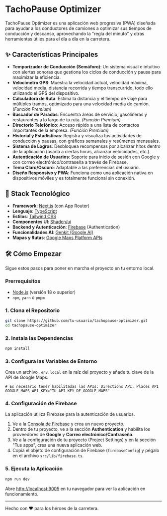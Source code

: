 # TachoPause Optimizer

TachoPause Optimizer es una aplicación web progresiva (PWA) diseñada para ayudar a los conductores de camiones a optimizar sus tiempos de conducción y descanso, aprovechando la "regla del minuto" y otras herramientas útiles para el día a día en la carretera.

 <!-- Reemplaza esto con una captura de pantalla de tu app -->

## ✨ Características Principales

- **Temporizador de Conducción (Semáforo)**: Un sistema visual e intuitivo con alertas sonoras que gestiona los ciclos de conducción y pausa para maximizar la eficiencia.
- **Velocímetro GPS**: Muestra la velocidad actual, velocidad máxima, velocidad media, distancia recorrida y tiempo transcurrido, todo ello utilizando el GPS del dispositivo.
- **Calculadora de Ruta**: Estima la distancia y el tiempo de viaje para múltiples tramos, optimizado para una velocidad media de camión. *(Función Premium)*
- **Buscador de Paradas**: Encuentra áreas de servicio, gasolineras y restaurantes a lo largo de tu ruta. *(Función Premium)*
- **Directorio Telefónico**: Acceso rápido a una lista de contactos importantes de la empresa. *(Función Premium)*
- **Historial y Estadísticas**: Registra y visualiza tus actividades de conducción y pausas, con gráficos semanales y resúmenes mensuales.
- **Sistema de Logros**: Desbloquea recompensas por alcanzar hitos dentro de la aplicación (usarla a ciertas horas, alcanzar velocidades, etc.).
- **Autenticación de Usuarios**: Soporte para inicio de sesión con Google y con correo electrónico/contraseña a través de Firebase.
- **Tema Claro/Oscuro**: Adaptable a las preferencias del usuario.
- **Diseño Responsivo y PWA**: Funciona como una aplicación nativa en dispositivos móviles y es totalmente funcional sin conexión.

## 🚀 Stack Tecnológico

- **Framework**: [Next.js](https://nextjs.org/) (con App Router)
- **Lenguaje**: [TypeScript](https://www.typescriptlang.org/)
- **Estilos**: [Tailwind CSS](https://tailwindcss.com/)
- **Componentes UI**: [Shadcn/ui](https://ui.shadcn.com/)
- **Backend y Autenticación**: [Firebase](https://firebase.google.com/) (Authentication)
- **Funcionalidades AI**: [Genkit (Google AI)](https://firebase.google.com/docs/genkit)
- **Mapas y Rutas**: [Google Maps Platform APIs](https://developers.google.com/maps)

## 🛠️ Cómo Empezar

Sigue estos pasos para poner en marcha el proyecto en tu entorno local.

### Prerrequisitos

- [Node.js](https://nodejs.org/en/) (versión 18 o superior)
- `npm`, `yarn` o `pnpm`

### 1. Clona el Repositorio

```bash
git clone https://github.com/tu-usuario/tachopause-optimizer.git
cd tachopause-optimizer
```

### 2. Instala las Dependencias

```bash
npm install
```

### 3. Configura las Variables de Entorno

Crea un archivo `.env.local` en la raíz del proyecto y añade tu clave de la API de Google Maps:

```.env.local
# Es necesario tener habilitadas las APIs: Directions API, Places API
GOOGLE_MAPS_API_KEY="TU_API_KEY_DE_GOOGLE_MAPS"
```

### 4. Configuración de Firebase

La aplicación utiliza Firebase para la autenticación de usuarios.

1.  Ve a la [Consola de Firebase](https://console.firebase.google.com/) y crea un nuevo proyecto.
2.  Dentro de tu proyecto, ve a la sección **Authentication** y habilita los proveedores de **Google** y **Correo electrónico/Contraseña**.
3.  Ve a la configuración de tu proyecto (Project Settings) y en la sección "Tus apps", crea una nueva aplicación web.
4.  Copia el objeto de configuración de Firebase (`firebaseConfig`) y pégalo en el archivo `src/lib/firebase.ts`.

### 5. Ejecuta la Aplicación

```bash
npm run dev
```

Abre [http://localhost:9005](http://localhost:9005) en tu navegador para ver la aplicación en funcionamiento.

---

Hecho con ❤️ para los héroes de la carretera.
